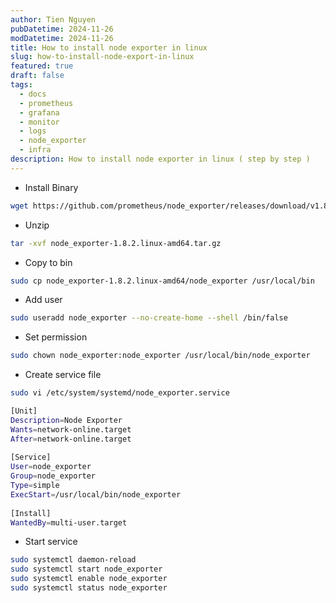 ```yaml
---
author: Tien Nguyen
pubDatetime: 2024-11-26
modDatetime: 2024-11-26
title: How to install node exporter in linux
slug: how-to-install-node-export-in-linux
featured: true
draft: false
tags:
  - docs
  - prometheus
  - grafana
  - monitor
  - logs
  - node_exporter
  - infra
description: How to install node exporter in linux ( step by step )
---
```


- Install Binary
```bash
wget https://github.com/prometheus/node_exporter/releases/download/v1.8.2/node_exporter-1.8.2.linux-amd64.tar.gz
```
- Unzip
```bash
tar -xvf node_exporter-1.8.2.linux-amd64.tar.gz
```
- Copy to bin
```bash
sudo cp node_exporter-1.8.2.linux-amd64/node_exporter /usr/local/bin
```
- Add user
```bash
sudo useradd node_exporter --no-create-home --shell /bin/false
```
- Set permission
```bash
sudo chown node_exporter:node_exporter /usr/local/bin/node_exporter
```
- Create service file
```bash
sudo vi /etc/system/systemd/node_exporter.service
```
```bash
[Unit]  
Description=Node Exporter  
Wants=network-online.target  
After=network-online.target  
  
[Service]  
User=node_exporter  
Group=node_exporter  
Type=simple  
ExecStart=/usr/local/bin/node_exporter  
  
[Install]  
WantedBy=multi-user.target
```
- Start service
```bash
sudo systemctl daemon-reload
sudo systemctl start node_exporter  
sudo systemctl enable node_exporter
sudo systemctl status node_exporter
```